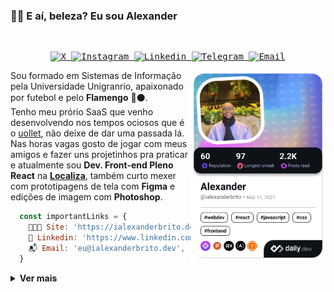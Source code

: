 ### 🤙🏾 E aí, beleza? Eu sou Alexander

<samp>
</br>
  <p align="center">
      <a href="https://twitter.com/ialexanderbrito" target="_blank" >
        <img alt="X" src="https://img.shields.io/badge/-X (Twitter)-000?style=flat-square&logo=X&logoColor=white&backgroundColor="black">
      </a>
      <a href="https://instagram.com/ialexanderbrito" target="_blank" >
        <img alt="Instagram" src="https://img.shields.io/badge/-Instagram-ff2b8e?style=flat-square&logo=Instagram&logoColor=white">
      </a>
      <a href="https://www.linkedin.com/in/ialexanderbrito/" target="_blank" >
        <img alt="Linkedin" src="https://img.shields.io/badge/-Linkedin-blue?style=flat-square&logo=Linkedin&logoColor=white">
      </a>
      <a href="https://t.me/ialexanderbrito" target="_blank" >
        <img alt="Telegram" src="https://img.shields.io/badge/-Telegram-blue?style=flat-square&logo=Telegram&logoColor=white">
      </a>
      <a href="mailto:ialexanderbrito@gmail.com" target="_blank" >
        <img alt="Email" src="https://img.shields.io/badge/-Email-c14438?style=flat-square&logo=Gmail&logoColor=white">
      </a>
  </p>
</samp>
      <a href="https://app.daily.dev/ialexanderbrito">
        <img src="https://raw.githubusercontent.com/ialexanderbrito/ialexanderbrito/devcard/devcard.png" width="216" align="right" alt="Alexander's Dev Card"/>
      </a>
      
   Sou formado em Sistemas de Informação pela Universidade Unigranrio, apaixonado por futebol e pelo **Flamengo** 🔴⚫.<br/>
   Tenho meu prório SaaS que venho desenvolvendo nos tempos ociosos que é o <a href="https://uollet.com.br">uollet</a>, não deixe de dar uma passada lá.<br/>
   Nas horas vagas gosto de jogar com meus amigos e fazer uns projetinhos pra praticar e atualmente sou **Dev. Front-end Pleno React** 
   na **[Localiza](https://www.localiza.com/brasil/pt-br)**, também curto mexer com prototipagens de tela com **Figma** e edições de imagem com **Photoshop**.
    
```js
  const importantLinks = {
    👨🏾‍💻 Site: 'https://ialexanderbrito.dev',
    📒 Linkedin: 'https://www.linkedin.com/in/ialexanderbrito/',
    📬 Email: 'eu@ialexanderbrito.dev',
  }
```

<details>
  <summary><b>Ver mais</b></summary>
  
### 💻 Skills

#### 💬 Linguagens: <br/>
   <samp>
    <p align="left">
    <img alt="Javascript" src=".github/javascript.svg" width="24px" />
    <img alt="Typescript" src=".github/typescript.svg" width="24px" />
    <img alt="HTML5" src=".github/html5.svg" width="24px" />
    <img alt="CSS3" src=".github/css3.svg" width="24px" />
    </p>
  </samp>

#### 🔨 Framework: <br/>
   <samp>
    <p align="left">
     <img alt="React" src=".github/react.svg" width="24px" />
     <img alt="React Native" src=".github/reactnative.svg" width="24px" />
     <img alt="Next.js" src=".github/next-dot-js.svg" width="24px" />
     <img alt="Vite.js" src=".github/vite.svg" width="24px" />
    </p>
  </samp>

#### 🎨 Design: <br/>
   <samp>
    <p align="left">
    <img alt="Figma" src=".github/figma.svg" width="16px" />
    <img alt="Photoshop" src=".github/adobephotoshop.svg" width="24px" />
    </p>
  </samp>

#### 🔧 Ferramentas & ambientes: <br/>
   <samp>
    <p align="left">
      <img alt="Git" src=".github/git.svg" width="24px" />
      <img alt="VS Code" src=".github/vscode.svg" width="24px" />
      <img alt="ESLint" src=".github/eslint.svg" width="24px" />
      <img alt="Prettier" src=".github/prettier.svg" width="24px" />
      <img alt="Insomnia" src=".github/insomnia.svg" width="24px" />
      <img alt="Node.js" src=".github/node-dot-js.svg" width="24px" />
      <img alt="Azure DevOps" src=".github/azuredevops.svg" width="24px" />
      <img alt="Github Actions" src=".github/githubactions.svg" width="24px" />
      <img alt="Semantic Release" src=".github/semantic.svg" width="24px" />
      <img alt="NPM" src=".github/npm.svg" width="24px" />
      <img alt="Yarn" src=".github/yarn.svg" width="24px" />
      <img alt="Sass" src=".github/sass.svg" width="24px" />
      <img alt="Styled Components" src=".github/styled-components.svg" width="24px" />
      <img alt="Tailwind CSS" src=".github/tailwindcss.svg" width="24px" />
      <img alt="Material UI" src=".github/material-ui.svg" width="24px" />
      <img alt="Ant Design" src=".github/antdesign.svg" width="24px" />
      <img alt="Chakra UI" src=".github/chakraui.svg" width="24px" />
      <img alt="PWA" src=".github/pwa.svg" width="24px" />
    </p>
  </samp>

<p align="center">
  <img align="center"
      src="https://githubrstats.vercel.app/api/top-langs/?username=ialexanderbrito&layout=compact&title_color=58A6DA&icon_color=8B949E&text_color=8B949E&bg_color=ffffff00"
    />
  <img align="center"
      height="165" src="https://githubrstats.vercel.app/api?username=ialexanderbrito&show_icons=true&title_color=58A6DA&icon_color=8B949E&text_color=8B949E&bg_color=ffffff00" />
</p>
</details>
